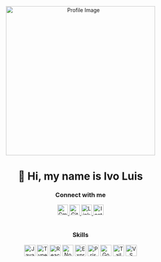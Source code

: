 <div align="center">
  <img src="https://github.com/user-attachments/assets/9c7e4240-8e69-4f84-864a-7bb785554820" 
       alt="Profile Image" 
       width="400">
</div>

<div align="center">
  <h1>👋 Hi, my name is Ivo Luis</h1>
</div>

<h3 align="center">Connect with me</h3>
<div align="center">
  <a href="mailto:ivoluis239@gmail.com">
    <img src="https://img.shields.io/badge/Gmail-D14836?style=for-the-badge&logo=gmail&logoColor=white" height="28" alt="Gmail">
  </a>
  <a href="https://github.com/IvoL1">
    <img src="https://img.shields.io/badge/GitHub-100000?style=for-the-badge&logo=github&logoColor=white" height="28" alt="GitHub">
  </a>
  <a href="https://www.linkedin.com/in/ivo-luis/">
    <img src="https://img.shields.io/badge/LinkedIn-0077B5?style=for-the-badge&logo=linkedin&logoColor=white" height="28" alt="LinkedIn">
  </a>
  <a href="https://www.instagram.com/ilro23">
    <img src="https://img.shields.io/badge/Instagram-E4405F?style=for-the-badge&logo=instagram&logoColor=white" height="28" alt="Instagram">
  </a>
</div>

<br>

<h3 align="center">Skills</h3>
<div align="center">
  <img src="https://img.shields.io/badge/JavaScript-F7DF1C?logo=javascript&logoColor=white" height="30" alt="JavaScript">
  <img src="https://img.shields.io/badge/TypeScript-3178C6?logo=typescript&logoColor=white" height="30" alt="TypeScript">
  <img src="https://img.shields.io/badge/React-20232A?logo=react&logoColor=61DAFB" height="30" alt="React">
  <img src="https://img.shields.io/badge/Node.js-8CC84B?logo=node.js&logoColor=white" height="30" alt="Node.js">
  <img src="https://img.shields.io/badge/Express-000000?logo=express&logoColor=white" height="30" alt="Express">
  <img src="https://img.shields.io/badge/Prisma-2D3748?logo=prisma&logoColor=white" height="30" alt="Prisma">
  <img src="https://img.shields.io/badge/Go-00ADD8?logo=go&logoColor=white" height="30" alt="Go">
  <img src="https://img.shields.io/badge/Tailwind_CSS-38B2AC?logo=tailwind-css&logoColor=white" height="30" alt="Tailwind CSS">
  <img src="https://img.shields.io/badge/VS_Code-007ACC?logo=visual-studio-code&logoColor=white" height="30" alt="VS Code">
</div>
